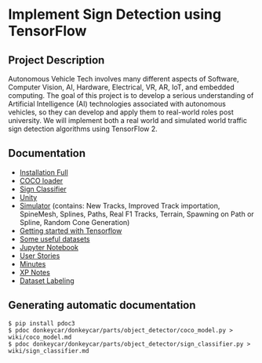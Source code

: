 # Implement Sign Detection using TensorFlow

## Project Description

Autonomous Vehicle Tech involves many different aspects of Software, Computer Vision, AI, Hardware, Electrical, VR, AR, IoT, and embedded computing.
The goal of this project is to develop a serious understanding of Artificial Intelligence (AI) technologies associated with autonomous vehicles, so they can develop and apply them to real-world roles post university.
We will implement both a real world and simulated world traffic sign detection algorithms using TensorFlow 2.

## Documentation

* [Installation Full](Installation_Full.md)
* [COCO loader](coco_model.md)
* [Sign Classifier](sign_classifier.md)
* [Unity](https://bitbucket.org/jarodreynolds/comp3888_t15a_group4/wiki/Unity)
* [Simulator](https://bitbucket.org/jarodreynolds/comp3888_t15a_group4/wiki/Simulator.md) (contains: New Tracks, Improved Track importation, SpineMesh, Splines, Paths, Real F1 Tracks, Terrain, Spawning on Path or Spline, Random Cone Generation)
* [Getting started with Tensorflow](https://bitbucket.org/jarodreynolds/comp3888_t15a_group4/wiki/Tensorflow)
* [Some useful datasets](https://bitbucket.org/jarodreynolds/comp3888_t15a_group4/wiki/Datasets)
* [Jupyter Notebook](Jupyter.md)
* [User Stories](https://bitbucket.org/jarodreynolds/comp3888_t15a_group4/wiki/User%20Stories)
* [Minutes](https://bitbucket.org/jarodreynolds/comp3888_t15a_group4/wiki/browse/minutes)
* [XP Notes](https://bitbucket.org/jarodreynolds/comp3888_t15a_group4/wiki/XP%20Notes)
* [Dataset Labeling](https://bitbucket.org/jarodreynolds/comp3888_t15a_group4/wiki/dataset_labelling)

## Generating automatic documentation

```text
$ pip install pdoc3
$ pdoc donkeycar/donkeycar/parts/object_detector/coco_model.py > wiki/coco_model.md
$ pdoc donkeycar/donkeycar/parts/object_detector/sign_classifier.py > wiki/sign_classifier.md
```